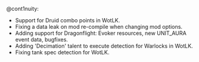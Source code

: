 @cont1nuity:
- Support for Druid combo points in WotLK.
- Fixing a data leak on mod re-compile when changing mod options.
- Adding support for Dragonflight: Evoker resources, new UNIT_AURA event data, bugfixes.
- Adding 'Decimation' talent to execute detection for Warlocks in WotLK.
- Fixing tank spec detection for WotLK.

